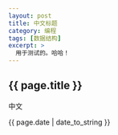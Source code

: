```yaml
---
layout: post
title: 中文标题
category: 编程
tags: [数据结构]
excerpt: >
  用于测试的。哈哈！
---
```

<h2>{{ page.title }}</h2>
<p>中文</p>
<p>{{ page.date | date_to_string }}</p>